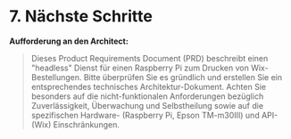 # 7. Nächste Schritte
**Aufforderung an den Architect:**
> Dieses Product Requirements Document (PRD) beschreibt einen "headless" Dienst für einen Raspberry Pi zum Drucken von Wix-Bestellungen. Bitte überprüfen Sie es gründlich und erstellen Sie ein entsprechendes technisches Architektur-Dokument. Achten Sie besonders auf die nicht-funktionalen Anforderungen bezüglich Zuverlässigkeit, Überwachung und Selbstheilung sowie auf die spezifischen Hardware- (Raspberry Pi, Epson TM-m30III) und API- (Wix) Einschränkungen.